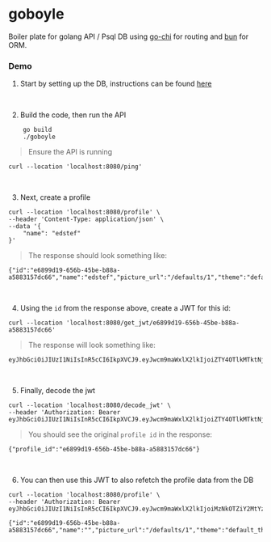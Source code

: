 # goboyle

Boiler plate for golang API / Psql DB using [go-chi](https://github.com/go-chi/chi) for routing and [bun](https://github.com/uptrace/bun) for ORM. 

### Demo
1. Start by setting up the DB, instructions can be found [here](https://github.com/edstef/goboyle/tree/master/models)

<br>

2. Build the code, then run the API
```
    go build
    ./goboyle
```
>Ensure the API is running
```
curl --location 'localhost:8080/ping'
```
<br>

3. Next, create a profile
```
curl --location 'localhost:8080/profile' \
--header 'Content-Type: application/json' \
--data '{
    "name": "edstef"
}'
```

>The response should look something like:
```
{"id":"e6899d19-656b-45be-b88a-a5883157dc66","name":"edstef","picture_url":"/defaults/1","theme":"default_theme_1"}
```
<br>


4. Using the `id` from the response above, create a JWT for this id:
```
curl --location 'localhost:8080/get_jwt/e6899d19-656b-45be-b88a-a5883157dc66'
```


>The response will look something like:
```
eyJhbGciOiJIUzI1NiIsInR5cCI6IkpXVCJ9.eyJwcm9maWxlX2lkIjoiZTY4OTlkMTktNjU2Yi00NWJlLWI4OGEtYTU4ODMxNTdkYzY2In0.19_WmcsGhRaFHtcZ0DWYY9Ct685TyKRUMzTyF1XF6z4
```
<br>


5. Finally, decode the jwt
```
curl --location 'localhost:8080/decode_jwt' \
--header 'Authorization: Bearer eyJhbGciOiJIUzI1NiIsInR5cCI6IkpXVCJ9.eyJwcm9maWxlX2lkIjoiZTY4OTlkMTktNjU2Yi00NWJlLWI4OGEtYTU4ODMxNTdkYzY2In0.19_WmcsGhRaFHtcZ0DWYY9Ct685TyKRUMzTyF1XF6z4'

```
>You should see the original `profile id` in the response:

```
{"profile_id":"e6899d19-656b-45be-b88a-a5883157dc66"}
```
<br>

6. You can then use this JWT to also refetch the profile data from the DB
```
curl --location 'localhost:8080/profile' \
--header 'Authorization: Bearer eyJhbGciOiJIUzI1NiIsInR5cCI6IkpXVCJ9.eyJwcm9maWxlX2lkIjoiMzNkOTZiY2MtYzAxYi00ZTc2LWJiNmYtOTRjZGI4NmYzNGJhIn0.fJHjBpYR6BcnZUkNb4ESfBZm7uq0r7bC6NnvDf2Ms3E'
```
```
{"id":"e6899d19-656b-45be-b88a-a5883157dc66","name":"","picture_url":"/defaults/1","theme":"default_theme_1"}
```
